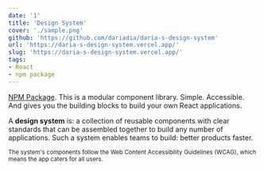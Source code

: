 ```yaml
---
date: '1'
title: 'Design System'
cover: './sample.png'
github: 'https://github.com/dariadia/daria-s-design-system'
url: 'https://daria-s-design-system.vercel.app/'
slug: 'https://daria-s-design-system.vercel.app/'
tags:
- React
- npm package
---
```


[NPM Package](https://www.npmjs.com/package/daria-s-design-system). This is a modular component library. Simple. Accessible. And gives you the building blocks to build your own React applications.

A <b>design system</b> is: a collection of reusable components with clear standards that can be assembled together to build any number of applications. Such a system enables teams to build: better products faster.

<small>The system's components follow the Web Content Accessibility Guidelines (WCAG), which means the app caters for all users.</small>
